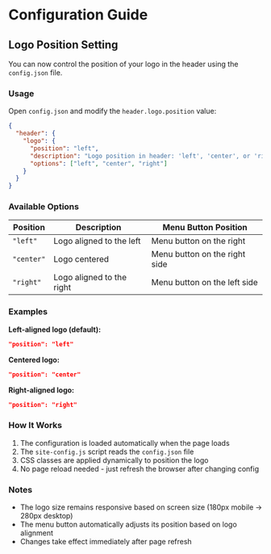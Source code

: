 # Configuration Guide

## Logo Position Setting

You can now control the position of your logo in the header using the `config.json` file.

### Usage

Open `config.json` and modify the `header.logo.position` value:

```json
{
  "header": {
    "logo": {
      "position": "left",
      "description": "Logo position in header: 'left', 'center', or 'right'",
      "options": ["left", "center", "right"]
    }
  }
}
```

### Available Options

| Position | Description | Menu Button Position |
|----------|-------------|---------------------|
| `"left"` | Logo aligned to the left | Menu button on the right |
| `"center"` | Logo centered | Menu button on the right side |
| `"right"` | Logo aligned to the right | Menu button on the left side |

### Examples

**Left-aligned logo (default):**
```json
"position": "left"
```

**Centered logo:**
```json
"position": "center"
```

**Right-aligned logo:**
```json
"position": "right"
```

### How It Works

1. The configuration is loaded automatically when the page loads
2. The `site-config.js` script reads the `config.json` file
3. CSS classes are applied dynamically to position the logo
4. No page reload needed - just refresh the browser after changing config

### Notes

- The logo size remains responsive based on screen size (180px mobile → 280px desktop)
- The menu button automatically adjusts its position based on logo alignment
- Changes take effect immediately after page refresh
